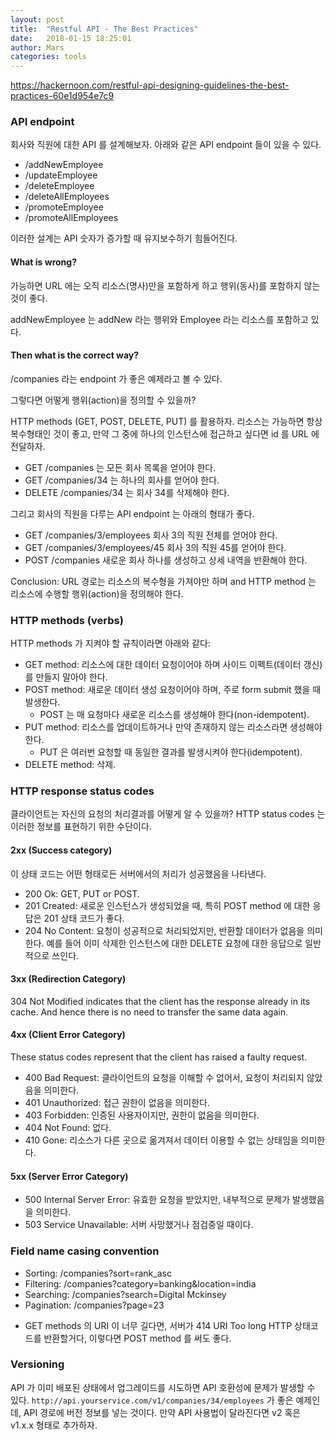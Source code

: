 ```yaml
---
layout: post
title:  "Restful API - The Best Practices"
date:   2018-01-15 18:25:01
author: Mars
categories: tools
---
```



<https://hackernoon.com/restful-api-designing-guidelines-the-best-practices-60e1d954e7c9>

### API endpoint
회사와 직원에 대한 API 를 설계해보자.
아래와 같은 API endpoint 들이 있을 수 있다.
- /addNewEmployee
- /updateEmployee
- /deleteEmployee
- /deleteAllEmployees
- /promoteEmployee
- /promoteAllEmployees

이러한 설계는 API 숫자가 증가할 때 유지보수하기 힘들어진다.

#### What is wrong?
가능하면 URL 에는 오직 리소스(명사)만을 포함하게 하고 행위(동사)를 포함하지 않는 것이 좋다.

addNewEmployee 는 addNew 라는 행위와 Employee 라는 리소스를 포함하고 있다.

#### Then what is the correct way?
/companies 라는 endpoint 가 좋은 예제라고 볼 수 있다.

그렇다면 어떻게 행위(action)을 정의할 수 있을까?

HTTP methods (GET, POST, DELETE, PUT) 를 활용하자.
리소스는 가능하면 항상 복수형태인 것이 좋고, 만약 그 중에 하나의 인스턴스에 접근하고 싶다면 id 를 URL 에 전달하자.

- GET /companies 는 모든 회사 목록을 얻어야 한다.
- GET /companies/34 는 하나의 회사를 얻어야 한다.
- DELETE /companies/34 는 회사 34를 삭제해야 한다.

그리고 회사의 직원을 다루는 API endpoint 는 아래의 형태가 좋다.
- GET /companies/3/employees 회사 3의 직원 전체를 얻어야 한다.
- GET /companies/3/employees/45 회사 3의 직원 45를 얻어야 한다.
- POST /companies 새로운 회사 하나를 생성하고 상세 내역을 반환해야 한다.


Conclusion: URL 경로는 리소스의 복수형을 가져야만 하며 and HTTP method 는 리소스에 수행할 행위(action)을 정의해야 한다.

### HTTP methods (verbs)
HTTP methods 가 지켜야 할 규칙이라면 아래와 같다:
- GET method: 리소스에 대한 데이터 요청이어야 하며 사이드 이펙트(데이터 갱신)를 만들지 말아야 한다.
- POST method: 새로운 데이터 생성 요청이어야 하며, 주로 form submit 했을 때 발생한다.
	* POST 는 매 요청마다 새로운 리소스를 생성해야 한다(non-idempotent).
- PUT method: 리소스를 업데이트하거나 만약 존재하지 않는 리소스라면 생성해야 한다.
	* PUT 은 여러번 요청할 때 동일한 결과를 발생시켜야 한다(idempotent).
- DELETE method: 삭제.


### HTTP response status codes
클라이언트는 자신의 요청의 처리결과를 어떻게 알 수 있을까?
HTTP status codes 는 이러한 정보를 표현하기 위한 수단이다.


#### 2xx (Success category)
이 상태 코드는 어떤 형태로든 서버에서의 처리가 성공했음을 나타낸다.

- 200 Ok: GET, PUT or POST.
- 201 Created: 새로운 인스턴스가 생성되었을 때, 특히 POST method 에 대한 응답은 201 상태 코드가 좋다.
- 204 No Content: 요청이 성공적으로 처리되었지만, 반환할 데이터가 없음을 의미한다. 예를 들어 이미 삭제한 인스턴스에 대한 DELETE 요청에 대한 응답으로 일반적으로 쓰인다.

#### 3xx (Redirection Category)
304 Not Modified indicates that the client has the response already in its cache. And hence there is no need to transfer the same data again.

#### 4xx (Client Error Category)
These status codes represent that the client has raised a faulty request.

- 400 Bad Request: 클라이언트의 요청을 이해할 수 없어서, 요청이 처리되지 않았음을 의미한다.
- 401 Unauthorized: 접근 권한이 없음을 의미한다.
- 403 Forbidden: 인증된 사용자이지만, 권한이 없음을 의미한다.
- 404 Not Found: 없다.
- 410 Gone: 리소스가 다른 곳으로 옮겨져서 데이터 이용할 수 없는 상태임을 의미한다.

#### 5xx (Server Error Category)
- 500 Internal Server Error: 유효한 요청을 받았지만, 내부적으로 문제가 발생했음을 의미한다.
- 503 Service Unavailable: 서버 사망했거나 점검중일 때이다.

### Field name casing convention
- Sorting: /companies?sort=rank_asc
- Filtering: /companies?category=banking&location=india
- Searching: /companies?search=Digital Mckinsey
- Pagination: /companies?page=23

* GET methods 의 URI 이 너무 길다면, 서버가 414 URI Too long HTTP 상태코드를 반환할거다, 이렇다면 POST method 를 써도 좋다.

### Versioning
API 가 이미 배포된 상태에서 업그레이드를 시도하면 API 호환성에 문제가 발생할 수 있다.
`http://api.yourservice.com/v1/companies/34/employees` 가 좋은 예제인데,
API 경로에 버전 정보를 넣는 것이다. 만약 API 사용법이 달라진다면 v2 혹은 v1.x.x 형태로 추가하자.

